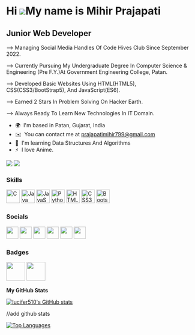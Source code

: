 Hi ![](https://user-images.githubusercontent.com/18350557/176309783-0785949b-9127-417c-8b55-ab5a4333674e.gif)My name is Mihir Prajapati
=======================================================================================================================================

Junior Web Developer
--------------------

\--> Managing Social Media Handles Of Code Hives Club Since September 2022. 

--> Currently Pursuing My Undergraduate Degree In Computer Science & Engineering (Pre F.Y.)At Government Engineering College, Patan. 

--> Developed Basic Websites Using HTML(HTML5), CSS(CSS3/BootStrap5), And JavaScript(ES6). 

--> Earned 2 Stars In Problem Solving On Hacker Earth. 

--> Always Ready To Learn New Technologies In IT Domain.

* 🌍  I'm based in Patan, Gujarat, India
* ✉️  You can contact me at [prajapatimihir799@gmail.com](mailto:prajapatimihir799@gmail.com)
* 🧠  I'm learning Data Structures And Algorithms
* ⚡  I love Anime.

<a href="https://www.github.com/lucifer510" target="_blank" rel="noreferrer"><img
src="https://img.shields.io/github/followers/lucifer510?logo=github&style=for-the-badge&color=3382ed&labelColor=1c1917" /></a>
<a href="https://www.twitter.com/Mihir5102" target="_blank" rel="noreferrer"><img
src="https://img.shields.io/twitter/follow/Mihir5102?logo=twitter&style=for-the-badge&color=3382ed&labelColor=1c1917"
/></a>

### Skills


<p align="left">
<a href="https://docs.microsoft.com/en-us/cpp/?view=msvc-170" target="_blank" rel="noreferrer"><img src="https://raw.githubusercontent.com/danielcranney/readme-generator/main/public/icons/skills/c-colored.svg" width="36" height="36" alt="C" /></a>
<a href="https://www.oracle.com/java/" target="_blank" rel="noreferrer"><img src="https://raw.githubusercontent.com/danielcranney/readme-generator/main/public/icons/skills/java-colored.svg" width="36" height="36" alt="Java" /></a>
<a href="https://developer.mozilla.org/en-US/docs/Web/JavaScript" target="_blank" rel="noreferrer"><img src="https://raw.githubusercontent.com/danielcranney/readme-generator/main/public/icons/skills/javascript-colored.svg" width="36" height="36" alt="JavaScript" /></a>
<a href="https://www.python.org/" target="_blank" rel="noreferrer"><img src="https://raw.githubusercontent.com/danielcranney/readme-generator/main/public/icons/skills/python-colored.svg" width="36" height="36" alt="Python" /></a>
<a href="https://developer.mozilla.org/en-US/docs/Glossary/HTML5" target="_blank" rel="noreferrer"><img src="https://raw.githubusercontent.com/danielcranney/readme-generator/main/public/icons/skills/html5-colored.svg" width="36" height="36" alt="HTML5" /></a>
<a href="https://www.w3.org/TR/CSS/#css" target="_blank" rel="noreferrer"><img src="https://raw.githubusercontent.com/danielcranney/readme-generator/main/public/icons/skills/css3-colored.svg" width="36" height="36" alt="CSS3" /></a>
<a href="https://getbootstrap.com/" target="_blank" rel="noreferrer"><img src="https://raw.githubusercontent.com/danielcranney/readme-generator/main/public/icons/skills/bootstrap-colored.svg" width="36" height="36" alt="Bootstrap" /></a>
</p>


### Socials

<p align="left"> <a href="https://www.codepen.io/lucifer510" target="_blank" rel="noreferrer"><img src="https://raw.githubusercontent.com/danielcranney/readme-generator/main/public/icons/socials/codepen-dark.svg" width="32" height="32" /></a> <a href="https://www.facebook.com/prajapati.mihir.3762/" target="_blank" rel="noreferrer"><img src="https://raw.githubusercontent.com/danielcranney/readme-generator/main/public/icons/socials/facebook.svg" width="32" height="32" /></a> <a href="https://www.github.com/lucifer510" target="_blank" rel="noreferrer"><img src="https://raw.githubusercontent.com/danielcranney/readme-generator/main/public/icons/socials/github-dark.svg" width="32" height="32" /></a> <a href="http://www.instagram.com/mihir__510" target="_blank" rel="noreferrer"><img src="https://raw.githubusercontent.com/danielcranney/readme-generator/main/public/icons/socials/instagram.svg" width="32" height="32" /></a> <a href="https://www.linkedin.com/in/mihir-prajapati-692142246/" target="_blank" rel="noreferrer"><img src="https://raw.githubusercontent.com/danielcranney/readme-generator/main/public/icons/socials/linkedin.svg" width="32" height="32" /></a> <a href="https://www.twitter.com/Mihir5102" target="_blank" rel="noreferrer"><img src="https://raw.githubusercontent.com/danielcranney/readme-generator/main/public/icons/socials/twitter.svg" width="32" height="32" /></a></p>

### Badges

<p>
    <a href="https://www.holopin.io/userbadge/clnai2yh414250fl67nnsswky" target="_blank"><img src="https://assets.holopin.io/eyJidWNrZXQiOiJob2xvcGluLWFzc2V0cyIsImtleSI6ImFzc2V0cy9jbG16YzVpdWYxMDA0ODBma3V6dTBxYnpxOCIsImVkaXRzIjp7InJvdGF0ZSI6bnVsbH19" width="50" height="50"/></a>
    <a href="https://www.holopin.io/hacktoberfest2023/userbadge/cln8vnsxx152990fjhj20ke078" target="_blank"><img src="https://assets.holopin.io/hf2023levels/level0-blue-0-0-0.webp" width="50" height="50"/></a>
</p>

<b>My GitHub Stats</b>

<a href="http://www.github.com/lucifer510"><img src="https://github-readme-stats.vercel.app/api?username=lucifer510&show_icons=true&hide=&count_private=true&title_color=22c55e&text_color=ffffff&icon_color=3382ed&bg_color=1c1917&hide_border=true&show_icons=true" alt="lucifer510's GitHub stats" /></a>

//add github stats

<a href="https://github.com/lucifer510" align="left"><img src="https://github-readme-stats.vercel.app/api/top-langs/?username=lucifer510&langs_count=10&title_color=22c55e&text_color=ffffff&icon_color=3382ed&bg_color=1c1917&hide_border=true&locale=en&custom_title=Top%20%Languages" alt="Top Languages" /></a>
